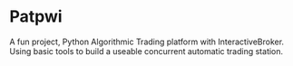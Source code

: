 # Patpwi
A fun project, Python Algorithmic Trading platform with InteractiveBroker. Using basic tools to build a useable concurrent automatic trading station. 
